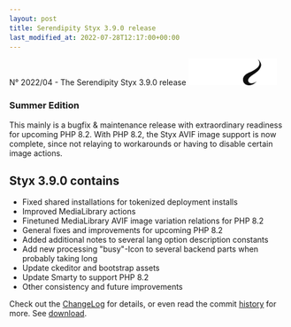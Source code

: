 ```yaml
---
layout: post
title: Serendipity Styx 3.9.0 release
last_modified_at: 2022-07-28T12:17:00+00:00
---
```


N° 2022/04 - The Serendipity Styx 3.9.0 release <img class="php8" src="/i/b/logo_php8_1.svg" alt="php8.1" width="160" height="48">

### Summer Edition

This mainly is a bugfix & maintenance release with extraordinary readiness for upcoming PHP 8.2.
With PHP 8.2, the Styx AVIF image support is now complete, since not relaying to workarounds or having to disable certain image actions.

## Styx 3.9.0 contains

  - Fixed shared installations for tokenized deployment installs
  - Improved MediaLibrary actions
  - Finetuned MediaLibrary AVIF image variation relations for PHP 8.2
  - General fixes and improvements for upcoming PHP 8.2
  - Added additional notes to several lang option description constants
  - Add new processing "busy"-Icon to several backend parts when probably taking long
  - Update ckeditor and bootstrap assets
  - Update Smarty to support PHP 8.2
  - Other consistency and future improvements

Check out the [ChangeLog](https://github.com/ophian/styx/blob/3.9.0/docs/NEWS) for details, or even read the commit [history](https://github.com/ophian/styx/commits/3.9.0) for more. See [download](https://github.com/ophian/styx/releases/tag/3.9.0).
